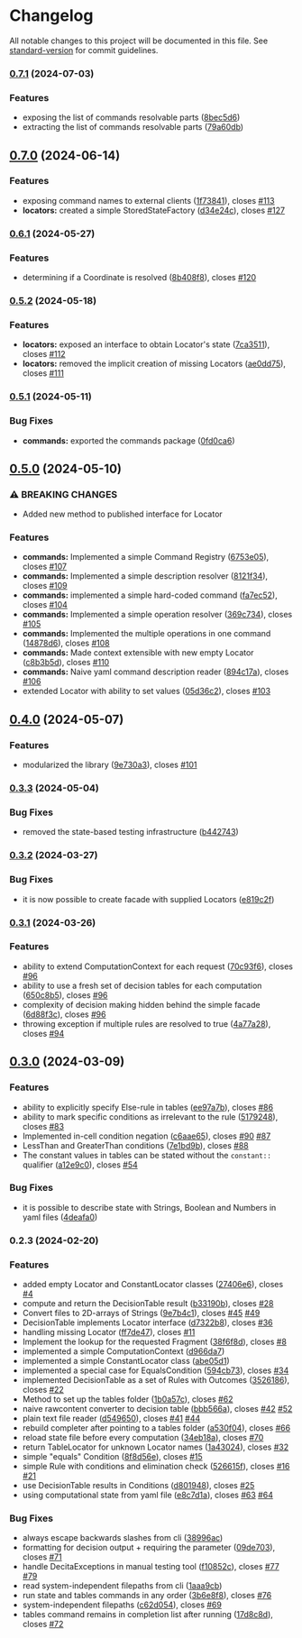 # Changelog

All notable changes to this project will be documented in this file. See [standard-version](https://github.com/conventional-changelog/standard-version) for commit guidelines.

### [0.7.1](https://github.com/nergal-perm/java-decita/compare/v0.7.0...v0.7.1) (2024-07-03)


### Features

* exposing the list of commands resolvable parts ([8bec5d6](https://github.com/nergal-perm/java-decita/commit/8bec5d6600d90673c9be926b67ee0c6f159ef243))
* extracting the list of commands resolvable parts ([79a60db](https://github.com/nergal-perm/java-decita/commit/79a60dbe64c64834aca080ba9ec0e28242e93085))

## [0.7.0](https://github.com/nergal-perm/java-decita/compare/v0.6.1...v0.7.0) (2024-06-14)


### Features

* exposing command names to external clients ([1f73841](https://github.com/nergal-perm/java-decita/commit/1f738416cd71d5cdd322c784638992346d6e331a)), closes [#113](https://github.com/nergal-perm/java-decita/issues/113)
* **locators:** created a simple StoredStateFactory ([d34e24c](https://github.com/nergal-perm/java-decita/commit/d34e24ca1b44949b0b118bbb17d8f8ff479d8896)), closes [#127](https://github.com/nergal-perm/java-decita/issues/127)

### [0.6.1](https://github.com/nergal-perm/java-decita/compare/v0.6.0...v0.6.1) (2024-05-27)


### Features

* determining if a Coordinate is resolved ([8b408f8](https://github.com/nergal-perm/java-decita/commit/8b408f87e1c1887f4b2f5233b7adf5e3cf9acb7c)), closes [#120](https://github.com/nergal-perm/java-decita/issues/120)

### [0.5.2](https://github.com/nergal-perm/java-decita/compare/v0.5.1...v0.5.2) (2024-05-18)


### Features

* **locators:** exposed an interface to obtain Locator's state ([7ca3511](https://github.com/nergal-perm/java-decita/commit/7ca351192010a58d93143ed5c7ec1ccfa5706003)), closes [#112](https://github.com/nergal-perm/java-decita/issues/112)
* **locators:** removed the implicit creation of missing Locators ([ae0dd75](https://github.com/nergal-perm/java-decita/commit/ae0dd7510e32627deea0f485ba828327e335acab)), closes [#111](https://github.com/nergal-perm/java-decita/issues/111)

### [0.5.1](https://github.com/nergal-perm/java-decita/compare/v0.5.0...v0.5.1) (2024-05-11)


### Bug Fixes

* **commands:** exported the commands package ([0fd0ca6](https://github.com/nergal-perm/java-decita/commit/0fd0ca6785df6b3d4a908f71ff918c99da9b5d96))

## [0.5.0](https://github.com/nergal-perm/java-decita/compare/v0.4.0...v0.5.0) (2024-05-10)


### ⚠ BREAKING CHANGES

* Added new method to published interface for Locator

### Features

* **commands:** Implemented a simple Command Registry ([6753e05](https://github.com/nergal-perm/java-decita/commit/6753e0539a37313eac6a9d99d1d4775f51abce38)), closes [#107](https://github.com/nergal-perm/java-decita/issues/107)
* **commands:** Implemented a simple description resolver ([8121f34](https://github.com/nergal-perm/java-decita/commit/8121f3420384441d8ea4f3c8aa1f0301a6569cc7)), closes [#109](https://github.com/nergal-perm/java-decita/issues/109)
* **commands:** implemented a simple hard-coded command ([fa7ec52](https://github.com/nergal-perm/java-decita/commit/fa7ec52b698b919995db48e36f184588f78becd1)), closes [#104](https://github.com/nergal-perm/java-decita/issues/104)
* **commands:** Implemented a simple operation resolver ([369c734](https://github.com/nergal-perm/java-decita/commit/369c734b3ae124adf63215610e12ed37b07980e6)), closes [#105](https://github.com/nergal-perm/java-decita/issues/105)
* **commands:** Implemented the multiple operations in one command ([14878d6](https://github.com/nergal-perm/java-decita/commit/14878d67feb9385d4a42ae3d6a310a47bb9a4061)), closes [#108](https://github.com/nergal-perm/java-decita/issues/108)
* **commands:** Made context extensible with new empty Locator ([c8b3b5d](https://github.com/nergal-perm/java-decita/commit/c8b3b5d2b43cf1b31a47c579a3d7e7bef6cabb04)), closes [#110](https://github.com/nergal-perm/java-decita/issues/110)
* **commands:** Naive yaml command description reader ([894c17a](https://github.com/nergal-perm/java-decita/commit/894c17aa14fe652fee30526ef52b60e2063b1522)), closes [#106](https://github.com/nergal-perm/java-decita/issues/106)
* extended Locator with ability to set values ([05d36c2](https://github.com/nergal-perm/java-decita/commit/05d36c28820f1084129a95008f79f9647e702038)), closes [#103](https://github.com/nergal-perm/java-decita/issues/103)

## [0.4.0](https://github.com/nergal-perm/java-decita/compare/v0.3.3...v0.4.0) (2024-05-07)


### Features

* modularized the library ([9e730a3](https://github.com/nergal-perm/java-decita/commit/9e730a35388455eba78f77906ebdbb2fcff4c3a4)), closes [#101](https://github.com/nergal-perm/java-decita/issues/101)

### [0.3.3](https://github.com/nergal-perm/java-decita/compare/v0.3.2...v0.3.3) (2024-05-04)


### Bug Fixes

* removed the state-based testing infrastructure ([b442743](https://github.com/nergal-perm/java-decita/commit/b442743770be82ee2f8b8acdebcfcdabddf25795))

### [0.3.2](https://github.com/nergal-perm/java-decita/compare/v0.3.1...v0.3.2) (2024-03-27)


### Bug Fixes

* it is now possible to create facade with supplied Locators ([e819c2f](https://github.com/nergal-perm/java-decita/commit/e819c2fbf06af910ad0d978a859d60a114a3e28e))

### [0.3.1](https://github.com/nergal-perm/java-decita/compare/v0.3.0...v0.3.1) (2024-03-26)


### Features

* ability to extend ComputationContext for each request ([70c93f6](https://github.com/nergal-perm/java-decita/commit/70c93f6e26f11ae065dc2e66897ece11d6d35a4f)), closes [#96](https://github.com/nergal-perm/java-decita/issues/96)
* ability to use a fresh set of decision tables for each computation ([650c8b5](https://github.com/nergal-perm/java-decita/commit/650c8b5834e0d2045d483301f6ba7ca105936199)), closes [#96](https://github.com/nergal-perm/java-decita/issues/96)
* complexity of decision making hidden behind the simple facade ([6d88f3c](https://github.com/nergal-perm/java-decita/commit/6d88f3c031e5deae6944ad456751332fae423cbd)), closes [#96](https://github.com/nergal-perm/java-decita/issues/96)
* throwing exception if multiple rules are resolved to true ([4a77a28](https://github.com/nergal-perm/java-decita/commit/4a77a28bb418489862af4f3d20a8ef0a141103b5)), closes [#94](https://github.com/nergal-perm/java-decita/issues/94)

## [0.3.0](https://github.com/nergal-perm/java-decita/compare/v0.2.3...v0.3.0) (2024-03-09)


### Features

* ability to explicitly specify Else-rule in tables ([ee97a7b](https://github.com/nergal-perm/java-decita/commit/ee97a7ba64689eea256e340ab0cb68ca5d152b22)), closes [#86](https://github.com/nergal-perm/java-decita/issues/86)
* ability to mark specific conditions as irrelevant to the rule ([5179248](https://github.com/nergal-perm/java-decita/commit/51792489aba83dcd2e84d2db2d0c6f14252bd509)), closes [#83](https://github.com/nergal-perm/java-decita/issues/83)
* Implemented in-cell condition negation ([c6aae65](https://github.com/nergal-perm/java-decita/commit/c6aae6509cf70cc6fd66b3099e9d67cd058141bb)), closes [#90](https://github.com/nergal-perm/java-decita/issues/90) [#87](https://github.com/nergal-perm/java-decita/issues/87)
* LessThan and GreaterThan conditions ([7e1bd9b](https://github.com/nergal-perm/java-decita/commit/7e1bd9b3150c5ca44c5c17c26a597e14871ba38c)), closes [#88](https://github.com/nergal-perm/java-decita/issues/88)
* The constant values in tables can be stated without the `constant::` qualifier ([a12e9c0](https://github.com/nergal-perm/java-decita/commit/a12e9c08981ef295fea0139a3b344051bd8db6f0)), closes [#54](https://github.com/nergal-perm/java-decita/issues/54)


### Bug Fixes

* it is possible to describe state with Strings, Boolean and Numbers in yaml files ([4deafa0](https://github.com/nergal-perm/java-decita/commit/4deafa096e26473afe71d514ce1b7ccab307505c))

### 0.2.3 (2024-02-20)


### Features

* added empty Locator and ConstantLocator classes ([27406e6](https://github.com/nergal-perm/java-decita/commit/27406e63765e1c2dfedcd14d63f1a601fec761af)), closes [#4](https://github.com/nergal-perm/java-decita/issues/4)
* compute and return the DecisionTable result ([b33190b](https://github.com/nergal-perm/java-decita/commit/b33190b6e0ce0c65fddaaa8455d27dc6db2feac6)), closes [#28](https://github.com/nergal-perm/java-decita/issues/28)
* Convert files to 2D-arrays of Strings ([9e7b4c1](https://github.com/nergal-perm/java-decita/commit/9e7b4c12d01227602de198fbc135bb91850e4bc5)), closes [#45](https://github.com/nergal-perm/java-decita/issues/45) [#49](https://github.com/nergal-perm/java-decita/issues/49)
* DecisionTable implements Locator interface ([d7322b8](https://github.com/nergal-perm/java-decita/commit/d7322b8b1286c092fc60010266664475f1a4823d)), closes [#36](https://github.com/nergal-perm/java-decita/issues/36)
* handling missing Locator ([ff7de47](https://github.com/nergal-perm/java-decita/commit/ff7de479b37f84870346435204d9380804c49e9c)), closes [#11](https://github.com/nergal-perm/java-decita/issues/11)
* Implement the lookup for the requested Fragment ([38f6f8d](https://github.com/nergal-perm/java-decita/commit/38f6f8d1f4ce93fae400bd83b58ba3ba1b06f40c)), closes [#8](https://github.com/nergal-perm/java-decita/issues/8)
* implemented a simple ComputationContext ([d966da7](https://github.com/nergal-perm/java-decita/commit/d966da736f9b07aa9cfa3e253250e1891f3df3d8))
* implemented a simple ConstantLocator class ([abe05d1](https://github.com/nergal-perm/java-decita/commit/abe05d10937a4d7c8624881b139d0d6f44b6b6ec))
* implemented a special case for EqualsCondition ([594cb73](https://github.com/nergal-perm/java-decita/commit/594cb7367f53f4f5bb1b046fd536d35de548ee68)), closes [#34](https://github.com/nergal-perm/java-decita/issues/34)
* implemented DecisionTable as a set of Rules with Outcomes ([3526186](https://github.com/nergal-perm/java-decita/commit/35261869f46c98bc114914e46713eaf172e629b3)), closes [#22](https://github.com/nergal-perm/java-decita/issues/22)
* Method to set up the tables folder ([1b0a57c](https://github.com/nergal-perm/java-decita/commit/1b0a57c2908328335f2c22bd0c1100e5b54f862f)), closes [#62](https://github.com/nergal-perm/java-decita/issues/62)
* naive rawcontent converter to decision table ([bbb566a](https://github.com/nergal-perm/java-decita/commit/bbb566a00e77bedcd3f1bfabf8dea59aaaeb4a73)), closes [#42](https://github.com/nergal-perm/java-decita/issues/42) [#52](https://github.com/nergal-perm/java-decita/issues/52)
* plain text file reader ([d549650](https://github.com/nergal-perm/java-decita/commit/d54965091b24edf3666906c7151997eee1aeb842)), closes [#41](https://github.com/nergal-perm/java-decita/issues/41) [#44](https://github.com/nergal-perm/java-decita/issues/44)
* rebuild completer after pointing to a tables folder ([a530f04](https://github.com/nergal-perm/java-decita/commit/a530f04af4eb1d720035e523d9975730c54e672c)), closes [#66](https://github.com/nergal-perm/java-decita/issues/66)
* reload state file before every computation ([34eb18a](https://github.com/nergal-perm/java-decita/commit/34eb18afb87d83db44b7b727d18535a777b3142c)), closes [#70](https://github.com/nergal-perm/java-decita/issues/70)
* return TableLocator for unknown Locator names ([1a43024](https://github.com/nergal-perm/java-decita/commit/1a430245692768889344f1d3a97aff57120cd699)), closes [#32](https://github.com/nergal-perm/java-decita/issues/32)
* simple "equals" Condition ([8f8d56e](https://github.com/nergal-perm/java-decita/commit/8f8d56e7977843789c4fc7f4c53b0886f6c4dce0)), closes [#15](https://github.com/nergal-perm/java-decita/issues/15)
* simple Rule with conditions and elimination check ([526615f](https://github.com/nergal-perm/java-decita/commit/526615feef5aa68e15e45fa901cf770d9725fbe4)), closes [#16](https://github.com/nergal-perm/java-decita/issues/16) [#21](https://github.com/nergal-perm/java-decita/issues/21)
* use DecisionTable results in Conditions ([d801948](https://github.com/nergal-perm/java-decita/commit/d801948d960fd6eeeaae7558c25e93d8edd72cbe)), closes [#25](https://github.com/nergal-perm/java-decita/issues/25)
* using computational state from yaml file ([e8c7d1a](https://github.com/nergal-perm/java-decita/commit/e8c7d1a6fa16bab357b6322fbb782f07c27ba2ab)), closes [#63](https://github.com/nergal-perm/java-decita/issues/63) [#64](https://github.com/nergal-perm/java-decita/issues/64)


### Bug Fixes

* always escape backwards slashes from cli ([38996ac](https://github.com/nergal-perm/java-decita/commit/38996ac0411ee4a1419d1c36ab7d6f12ba3c45f2))
* formatting for decision output + requiring the parameter ([09de703](https://github.com/nergal-perm/java-decita/commit/09de7039bc95a48af50e9881995a28e68602f810)), closes [#71](https://github.com/nergal-perm/java-decita/issues/71)
* handle DecitaExceptions in manual testing tool ([f10852c](https://github.com/nergal-perm/java-decita/commit/f10852cbd2ba1ea62a1d4738ca5052c80bdca8c4)), closes [#77](https://github.com/nergal-perm/java-decita/issues/77) [#79](https://github.com/nergal-perm/java-decita/issues/79)
* read system-independent filepaths from cli ([1aaa9cb](https://github.com/nergal-perm/java-decita/commit/1aaa9cb43656c03879b53c7232b10200fd7d01c2))
* run state and tables commands in any order ([3b6e8f8](https://github.com/nergal-perm/java-decita/commit/3b6e8f8b357d1e6cd02ff89a396003394f4ab815)), closes [#76](https://github.com/nergal-perm/java-decita/issues/76)
* system-independent filepaths ([c62d054](https://github.com/nergal-perm/java-decita/commit/c62d0549b0bf7bd6ac3089b1088e5e89f2daaa37)), closes [#69](https://github.com/nergal-perm/java-decita/issues/69)
* tables command remains in completion list after running ([17d8c8d](https://github.com/nergal-perm/java-decita/commit/17d8c8d9a681e3b5de331c7e2569a86e17709d86)), closes [#72](https://github.com/nergal-perm/java-decita/issues/72)
